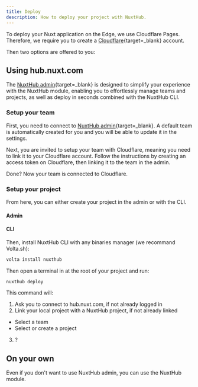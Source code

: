 ```yaml
---
title: Deploy
description: How to deploy your project with NuxtHub.
---
```


To deploy your Nuxt application on the Edge, we use Cloudflare Pages. Therefore, we require you to create a [Cloudflare](https://www.cloudflare.com/){target=_blank} account.

Then two options are offered to you:

## Using hub.nuxt.com

The [NuxtHub admin](https://hub.nuxt.com){target=_blank} is designed to simplify your experience with the NuxtHub module, enabling you to effortlessly manage teams and projects, as well as deploy in seconds combined with the NuxtHub CLI.

### Setup your team

First, you need to connect to [NuxtHub admin](https://hub.nuxt.com){target=_blank}. A default team is automatically created for you and you will be able to update it in the settings.

Next, you are invited to setup your team with Cloudflare, meaning you need to link it to your Cloudflare account. Follow the instructions by creating an access token on Cloudflare, then linking it to the team in the admin.

Done? Now your team is connected to Cloudflare.

### Setup your project

From here, you can either create your project in the admin or with the CLI.

#### Admin

<!-- TODO -->

#### CLI

Then, install NuxtHub CLI with any binaries manager (we recommand Volta.sh):

```bash
volta install nuxthub
```

Then open a terminal in at the root of your project and run:

```bash
nuxthub deploy
```

This command will:

1. Ask you to connect to hub.nuxt.com, if not already logged in
2. Link your local project with a NuxtHub project, if not already linked
  - Select a team
  - Select or create a project
3. ?

<!-- TODO -->

## On your own

Even if you don't want to use NuxtHub admin, you can use the NuxtHub module.

<!-- TODO -->
